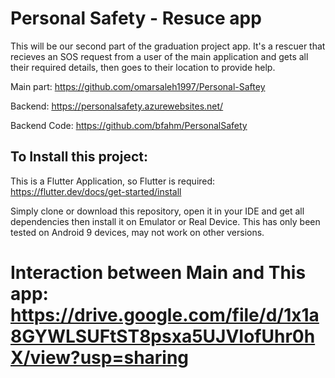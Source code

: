 # Personal Safety - Resuce app

This will be our second part of the graduation project app. It's a rescuer that recieves an SOS request from a user of the main application and gets all their required details, then goes to their location to provide help.

Main part: https://github.com/omarsaleh1997/Personal-Saftey

Backend: https://personalsafety.azurewebsites.net/

Backend Code: https://github.com/bfahm/PersonalSafety

## To Install this project:

This is a Flutter Application, so Flutter is required: https://flutter.dev/docs/get-started/install

Simply clone or download this repository, open it in your IDE and get all dependencies then install it on Emulator or Real Device. This has only been tested on Android 9 devices, may not work on other versions. 

# Interaction between Main and This app: https://drive.google.com/file/d/1x1a8GYWLSUFtST8psxa5UJVIofUhr0hX/view?usp=sharing
